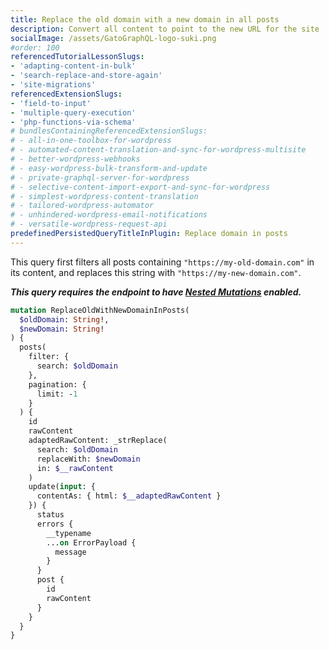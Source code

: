 ```yaml
---
title: Replace the old domain with a new domain in all posts
description: Convert all content to point to the new URL for the site
socialImage: /assets/GatoGraphQL-logo-suki.png
#order: 100
referencedTutorialLessonSlugs:
- 'adapting-content-in-bulk'
- 'search-replace-and-store-again'
- 'site-migrations'
referencedExtensionSlugs:
- 'field-to-input'
- 'multiple-query-execution'
- 'php-functions-via-schema'
# bundlesContainingReferencedExtensionSlugs:
# - all-in-one-toolbox-for-wordpress
# - automated-content-translation-and-sync-for-wordpress-multisite
# - better-wordpress-webhooks
# - easy-wordpress-bulk-transform-and-update
# - private-graphql-server-for-wordpress
# - selective-content-import-export-and-sync-for-wordpress
# - simplest-wordpress-content-translation
# - tailored-wordpress-automator
# - unhindered-wordpress-email-notifications
# - versatile-wordpress-request-api
predefinedPersistedQueryTitleInPlugin: Replace domain in posts
---
```


This query first filters all posts containing `"https://my-old-domain.com"` in its content, and replaces this string with `"https://my-new-domain.com"`.

**_This query requires the endpoint to have [Nested Mutations](https://gatographql.com/guides/schema/using-nested-mutations/) enabled._**

```graphql
mutation ReplaceOldWithNewDomainInPosts(
  $oldDomain: String!,
  $newDomain: String!
) {
  posts(
    filter: {
      search: $oldDomain
    },
    pagination: {
      limit: -1
    }
  ) {
    id
    rawContent
    adaptedRawContent: _strReplace(
      search: $oldDomain
      replaceWith: $newDomain
      in: $__rawContent
    )
    update(input: {
      contentAs: { html: $__adaptedRawContent }
    }) {
      status
      errors {
        __typename
        ...on ErrorPayload {
          message
        }
      }
      post {
        id
        rawContent
      }
    }
  }
}
```
